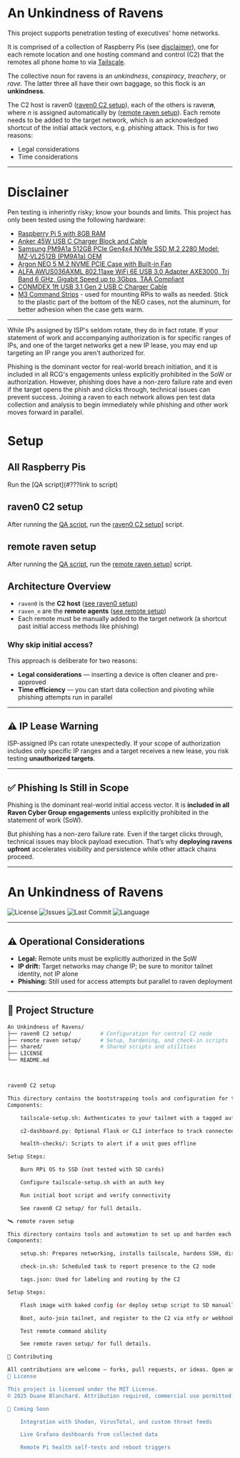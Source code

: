 # An Unkindness of Ravens

This project supports penetration testing of executives' home networks.

It is comprised of a collection of Raspberry Pis (see [disclaimer](#disclaimer)), one for each remote location and one hosting command and control (C2) that the remotes all phone home to via [Tailscale](https://tailscale.com).

The collective noun for ravens is an _unkindness_, _conspiracy_, _treachery_, or _rave_. The latter three all have their own baggage, so this flock is an **unkindness**.

The C2 host is raven0 ([raven0 C2 setup](#raven0-c2-setup)), each of the others is raven***n***, where *n* is assigned automatically by ([remote raven setup](#remote-raven-setup)). Each remote needs to be added to the target network, which is an acknowledged shortcut of the initial attack vectors, e.g. phishing attack. This is for two reasons:
* Legal considerations
* Time considerations

---

# Disclainer
Pen testing is inherintly risky; know your bounds and limits.
This project has only been tested using the following hardware: 
* [Raspberry Pi 5 with 8GB RAM](https://www.amazon.com/dp/B0DMLHFQQN/?coliid=IL9W9CCWJSS7V&colid=36ZTS9WRSIRJ4&psc=0&ref_=list_c_wl_lv_ov_lig_dp_it)
* [Anker 45W USB C Charger Block and Cable](https://www.amazon.com/dp/B0CQ4P2T8H/?coliid=I3KKL8CWOO163B&colid=36ZTS9WRSIRJ4&psc=1&ref_=list_c_wl_lv_ov_lig_dp_it)
* [Samsung PM9A1a 512GB PCIe Gen4x4 NVMe SSD M.2 2280 Model: MZ-VL2512B (PM9A1a) OEM](https://www.amazon.com/dp/B0DXM82L47/?coliid=I3L2MTH6D5EUMV&colid=36ZTS9WRSIRJ4&psc=1&ref_=list_c_wl_lv_ov_lig_dp_it)
* [Argon NEO 5 M.2 NVME PCIE Case with Built-in Fan](https://www.amazon.com/dp/B0CRH8V95R/?coliid=INL9L1KGOF2J2&colid=36ZTS9WRSIRJ4&psc=1&ref_=list_c_wl_lv_ov_lig_dp_it)
* [ALFA AWUS036AXML 802.11axe WiFi 6E USB 3.0 Adapter AXE3000, Tri Band 6 GHz, Gigabit Speed up to 3Gbps, TAA Compliant](https://www.amazon.com/dp/B0BY8GMW32/?coliid=IKGQFI7U3TEHW&colid=36ZTS9WRSIRJ4&psc=1&ref_=list_c_wl_lv_ov_lig_dp_it)
* [CONMDEX 1ft USB 3.1 Gen 2 USB C Charger Cable](https://www.amazon.com/dp/B0CLXZHC5R/?coliid=IGOHIJITKYW5J&colid=36ZTS9WRSIRJ4&psc=1&ref_=list_c_wl_lv_ov_lig_dp_it)
* [M3 Command Strips](https://www.amazon.com/dp/B07P32RHQ4/?coliid=I1FER4FSGP80C3&colid=36ZTS9WRSIRJ4&psc=1&ref_=list_c_wl_lv_ov_lig_dp_it) - used for mounting RPis to walls as needed. Stick to the plastic part of the bottom of the NEO cases, not the aluminum, for better adhesion when the case gets warm.
---

While IPs assigned by ISP's seldom rotate, they do in fact rotate. If your statement of work and accompanying authorization is for specific ranges of IPs, and one of the target networks get a new IP lease, you may end up targeting an IP range you aren't authorized for.

Phishing is the dominant vector for real-world breach initiation, and it is included in all RCG's engagements unless explicitly prohibited in the SoW or authorization. However, phishing does have a non-zero failure rate and even if the target opens the phish and clicks through, technical issues can prevent success. Joining a raven to each network allows pen test data collection and analysis to begin immediately while phishing and other work moves forward in parallel.

# Setup
## All Raspberry Pis
Run the [QA script](#???link to script)

## raven0 C2 setup
After running the [QA script](#all-raspberry-pis), run the [raven0 C2 setup](https://github.com/dblanchard/RavenCyberGroup/tree/main/raven0%20C2%20setup)] script.

## remote raven setup
After running the [QA script](#all-raspberry-pis), run the [remote raven setup](https://github.com/dblanchard/RavenCyberGroup/tree/main/remote%20raven%20setup)] script.

## Architecture Overview

- `raven0` is the **C2 host** ([see raven0 setup](#raven0-c2-setup))
- `raven_n` are the **remote agents** ([see remote setup](#remote-raven-setup))
- Each remote must be manually added to the target network (a shortcut past initial access methods like phishing)

### Why skip initial access?

This approach is deliberate for two reasons:
- **Legal considerations** — inserting a device is often cleaner and pre-approved
- **Time efficiency** — you can start data collection and pivoting while phishing attempts run in parallel

---

## ⚠️ IP Lease Warning

ISP-assigned IPs can rotate unexpectedly. If your scope of authorization includes only specific IP ranges and a target receives a new lease, you risk testing **unauthorized targets**.

---

## ✅ Phishing Is Still in Scope

Phishing is the dominant real-world initial access vector. It is **included in all Raven Cyber Group engagements** unless explicitly prohibited in the statement of work (SoW).

But phishing has a non-zero failure rate. Even if the target clicks through, technical issues may block payload execution. That’s why **deploying ravens upfront** accelerates visibility and persistence while other attack chains proceed.

---

# An Unkindness of Ravens

![License](https://img.shields.io/github/license/dblanchard/RavenCyberGroup?color=blue)
![Issues](https://img.shields.io/github/issues/dblanchard/RavenCyberGroup)
![Last Commit](https://img.shields.io/github/last-commit/dblanchard/RavenCyberGroup)
![Language](https://img.shields.io/github/languages/top/dblanchard/RavenCyberGroup)

---

## ⚠️ Operational Considerations

- **Legal:** Remote units must be explicitly authorized in the SoW
- **IP drift:** Target networks may change IP; be sure to monitor tailnet identity, not IP alone
- **Phishing:** Still used for access attempts but parallel to raven deployment

---

## 📁 Project Structure

```bash
An Unkindness of Ravens/
├── raven0 C2 setup/         # Configuration for central C2 node
├── remote raven setup/      # Setup, hardening, and check-in scripts for deployed units
├── shared/                  # Shared scripts and utilities
├── LICENSE
└── README.md



raven0 C2 setup

This directory contains the bootstrapping tools and configuration for the central C2 Pi:
Components:

    tailscale-setup.sh: Authenticates to your tailnet with a tagged auth key

    c2-dashboard.py: Optional Flask or CLI interface to track connected units

    health-checks/: Scripts to alert if a unit goes offline

Setup Steps:

    Burn RPi OS to SSD (not tested with SD cards)

    Configure tailscale-setup.sh with an auth key

    Run initial boot script and verify connectivity

    See raven0 C2 setup/ for full details.

🛰️ remote raven setup

This directory contains tools and automation to set up and harden each deployed unit.
Components:

    setup.sh: Prepares networking, installs tailscale, hardens SSH, disables unnecessary services

    check-in.sh: Scheduled task to report presence to the C2 node

    tags.json: Used for labeling and routing by the C2

Setup Steps:

    Flash image with baked config (or deploy setup script to SD manually)

    Boot, auto-join tailnet, and register to the C2 via ntfy or webhook

    Test remote command ability

    See remote raven setup/ for full details.

🤝 Contributing

All contributions are welcome — forks, pull requests, or ideas. Open an issue if you'd like to suggest a feature or collaborate.
📜 License

This project is licensed under the MIT License.
© 2025 Duane Blanchard. Attribution required, commercial use permitted.

🔮 Coming Soon

    Integration with Shodan, VirusTotal, and custom threat feeds

    Live Grafana dashboards from collected data

    Remote Pi health self-tests and reboot triggers

